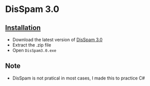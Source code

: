 # DisSpam 3.0
## [Installation](#installation)
- Download the latest version of [DisSpam 3.0](https://github.com/techguytechtips/DisSpam-3.0/releases)
- Extract the .zip file
- Open ```DisSpam3.0.exe```
## Note
- DisSpam is not pratical in most cases, I made this to practice C#
